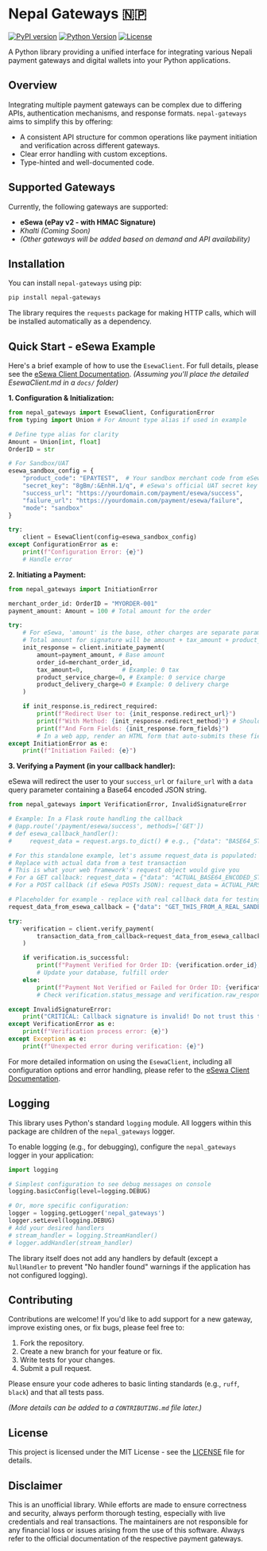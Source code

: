 # Nepal Gateways 🇳🇵

[![PyPI version](https://badge.fury.io/py/nepal-gateways.svg)](https://badge.fury.io/py/nepal-gateways) <!-- Replace with your actual PyPI link when published -->
[![Python Version](https://img.shields.io/pypi/pyversions/nepal-gateways.svg)](https://pypi.org/project/nepal-gateways/) <!-- Replace -->
[![License](https://img.shields.io/pypi/l/nepal-gateways.svg)](https://github.com/polymorphisma/nepal-gateways/blob/main/LICENSE) <!-- Replace -->
<!-- Add badges for build status, coverage etc. once you set them up -->

A Python library providing a unified interface for integrating various Nepali payment gateways and digital wallets into your Python applications.

## Overview

Integrating multiple payment gateways can be complex due to differing APIs, authentication mechanisms, and response formats. `nepal-gateways` aims to simplify this by offering:

*   A consistent API structure for common operations like payment initiation and verification across different gateways.
*   Clear error handling with custom exceptions.
*   Type-hinted and well-documented code.

## Supported Gateways

Currently, the following gateways are supported:

*   **eSewa (ePay v2 - with HMAC Signature)**
*   *Khalti (Coming Soon)*
*   *(Other gateways will be added based on demand and API availability)*

## Installation

You can install `nepal-gateways` using pip:

```bash
pip install nepal-gateways
```

The library requires the `requests` package for making HTTP calls, which will be installed automatically as a dependency.

## Quick Start - eSewa Example

Here's a brief example of how to use the `EsewaClient`. For full details, please see the [eSewa Client Documentation](./docs/EsewaClient.md). *(Assuming you'll place the detailed EsewaClient.md in a `docs/` folder)*

**1. Configuration & Initialization:**

```python
from nepal_gateways import EsewaClient, ConfigurationError
from typing import Union # For Amount type alias if used in example

# Define type alias for clarity
Amount = Union[int, float]
OrderID = str

# For Sandbox/UAT
esewa_sandbox_config = {
    "product_code": "EPAYTEST",  # Your sandbox merchant code from eSewa
    "secret_key": "8gBm/:&EnhH.1/q", # eSewa's official UAT secret key
    "success_url": "https://yourdomain.com/payment/esewa/success",
    "failure_url": "https://yourdomain.com/payment/esewa/failure",
    "mode": "sandbox"
}

try:
    client = EsewaClient(config=esewa_sandbox_config)
except ConfigurationError as e:
    print(f"Configuration Error: {e}")
    # Handle error
```

**2. Initiating a Payment:**

```python
from nepal_gateways import InitiationError

merchant_order_id: OrderID = "MYORDER-001"
payment_amount: Amount = 100 # Total amount for the order

try:
    # For eSewa, 'amount' is the base, other charges are separate parameters
    # Total amount for signature will be amount + tax_amount + product_service_charge + product_delivery_charge
    init_response = client.initiate_payment(
        amount=payment_amount, # Base amount
        order_id=merchant_order_id,
        tax_amount=0,           # Example: 0 tax
        product_service_charge=0, # Example: 0 service charge
        product_delivery_charge=0 # Example: 0 delivery charge
    )

    if init_response.is_redirect_required:
        print(f"Redirect User to: {init_response.redirect_url}")
        print(f"With Method: {init_response.redirect_method}") # Should be POST
        print(f"And Form Fields: {init_response.form_fields}")
        # In a web app, render an HTML form that auto-submits these fields.
except InitiationError as e:
    print(f"Initiation Failed: {e}")
```

**3. Verifying a Payment (in your callback handler):**

eSewa will redirect the user to your `success_url` or `failure_url` with a `data` query parameter containing a Base64 encoded JSON string.

```python
from nepal_gateways import VerificationError, InvalidSignatureError

# Example: In a Flask route handling the callback
# @app.route('/payment/esewa/success', methods=['GET'])
# def esewa_callback_handler():
#     request_data = request.args.to_dict() # e.g., {"data": "BASE64_STRING_FROM_ESEWA"}

# For this standalone example, let's assume request_data is populated:
# Replace with actual data from a test transaction
# This is what your web framework's request object would give you
# For a GET callback: request_data = {"data": "ACTUAL_BASE64_ENCODED_STRING_FROM_ESEWA_CALLBACK"}
# For a POST callback (if eSewa POSTs JSON): request_data = ACTUAL_PARSED_JSON_OBJECT_FROM_ESEWA

# Placeholder for example - replace with real callback data for testing
request_data_from_esewa_callback = {"data": "GET_THIS_FROM_A_REAL_SANDBOX_TRANSACTION_CALLBACK"}

try:
    verification = client.verify_payment(
        transaction_data_from_callback=request_data_from_esewa_callback
    )

    if verification.is_successful:
        print(f"Payment Verified for Order ID: {verification.order_id}, eSewa Txn ID: {verification.transaction_id}")
        # Update your database, fulfill order
    else:
        print(f"Payment Not Verified or Failed for Order ID: {verification.order_id}. Status: {verification.status_code}")
        # Check verification.status_message and verification.raw_response for details

except InvalidSignatureError:
    print("CRITICAL: Callback signature is invalid! Do not trust this transaction.")
except VerificationError as e:
    print(f"Verification process error: {e}")
except Exception as e:
    print(f"Unexpected error during verification: {e}")
```

For more detailed information on using the `EsewaClient`, including all configuration options and error handling, please refer to the [eSewa Client Documentation](./docs/EsewaClient.md).

## Logging

This library uses Python's standard `logging` module. All loggers within this package are children of the `nepal_gateways` logger.

To enable logging (e.g., for debugging), configure the `nepal_gateways` logger in your application:

```python
import logging

# Simplest configuration to see debug messages on console
logging.basicConfig(level=logging.DEBUG)

# Or, more specific configuration:
logger = logging.getLogger('nepal_gateways')
logger.setLevel(logging.DEBUG)
# Add your desired handlers
# stream_handler = logging.StreamHandler()
# logger.addHandler(stream_handler)
```
The library itself does not add any handlers by default (except a `NullHandler` to prevent "No handler found" warnings if the application has not configured logging).

## Contributing

Contributions are welcome! If you'd like to add support for a new gateway, improve existing ones, or fix bugs, please feel free to:

1.  Fork the repository.
2.  Create a new branch for your feature or fix.
3.  Write tests for your changes.
4.  Submit a pull request.

Please ensure your code adheres to basic linting standards (e.g., `ruff`, `black`) and that all tests pass.

*(More details can be added to a `CONTRIBUTING.md` file later.)*

## License

This project is licensed under the MIT License - see the [LICENSE](./LICENSE) file for details.

## Disclaimer

This is an unofficial library. While efforts are made to ensure correctness and security, always perform thorough testing, especially with live credentials and real transactions. The maintainers are not responsible for any financial loss or issues arising from the use of this software. Always refer to the official documentation of the respective payment gateways.
